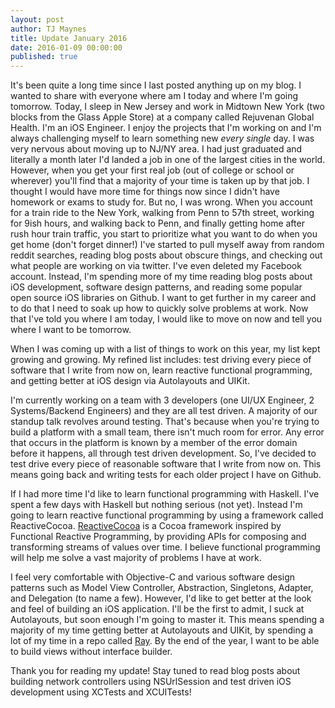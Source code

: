 ```yaml
---
layout: post
author: TJ Maynes
title: Update January 2016
date: 2016-01-09 00:00:00
published: true
---
```

It's been quite a long time since I last posted anything up on my blog. I wanted to share with everyone where am I today and where I'm going tomorrow. Today, I sleep in New Jersey and work in Midtown New York (two blocks from the Glass Apple Store) at a company called Rejuvenan Global Health. I'm an iOS Engineer. I enjoy the projects that I'm working on and I'm always challenging myself to learn something new *every single* day. I was very nervous about moving up to NJ/NY area. I had just graduated and literally a month later I'd landed a job in one of the largest cities in the world. However, when you get your first real job (out of college or school or wherever) you'll find that a majority of your time is taken up by that job. I thought I would have more time for things now since I didn't have homework or exams to study for. But no, I was wrong. When you account for a train ride to the New York, walking from Penn to 57th street, working for 9ish hours, and walking back to Penn, and finally getting home after rush hour train traffic, you start to prioritize what you want to do when you get home (don't forget dinner!) I've started to pull myself away from random reddit searches, reading blog posts about obscure things, and checking out what people are working on via twitter. I've even deleted my Facebook account. Instead, I'm spending more of my time reading blog posts about iOS development, software design patterns, and reading some popular open source iOS libraries on Github. I want to get further in my career and to do that I need to soak up how to quickly solve problems at work. Now that I've told you where I am today, I would like to move on now and tell you where I want to be tomorrow.

When I was coming up with a list of things to work on this year, my list kept growing and growing. My refined list includes: test driving every piece of software that I write from now on, learn reactive functional programming, and getting better at iOS design via Autolayouts and UIKit.

I'm currently working on a team with 3 developers (one UI/UX Engineer, 2 Systems/Backend Engineers) and they are all test driven. A majority of our standup talk revolves around testing. That's because when you're trying to build a platform with a small team, there isn't much room for error. Any error that occurs in the platform is known by a member of the error domain before it happens, all through test driven development. So, I've decided to test drive every piece of reasonable software that I write from now on. This means going back and writing tests for each older project I have on Github.

If I had more time I'd like to learn functional programming with Haskell. I've spent a few days with Haskell but nothing serious (not yet). Instead I'm going to learn reactive functional programming by using a framework called ReactiveCocoa. [ReactiveCocoa](https://github.com/ReactiveCocoa/ReactiveCocoa) is a Cocoa framework inspired by Functional Reactive Programming, by providing APIs for composing and transforming streams of values over time. I believe functional programming will help me solve a vast majority of problems I have at work.

I feel very comfortable with Objective-C and various software design patterns such as Model View Controller, Abstraction, Singletons, Adapter, and Delegation (to name a few). However, I'd like to get better at the look and feel of building an iOS application. I'll be the first to admit, I suck at Autolayouts, but soon enough I'm going to master it. This means spending a majority of my time getting better at Autolayouts and UIKit, by spending a lot of my time in a repo called [Ray](https://github.com/tjmaynes/ray). By the end of the year, I want to be able to build views without interface builder.

Thank you for reading my update! Stay tuned to read blog posts about building network controllers using NSUrlSession and test driven iOS development using XCTests and XCUITests!
